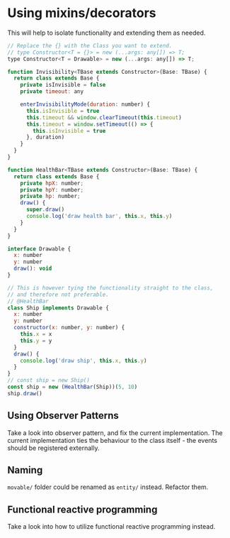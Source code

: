 # Using mixins/decorators

This will help to isolate functionality and extending them as needed.

```js
// Replace the {} with the Class you want to extend.
// type Constructor<T = {}> = new (...args: any[]) => T;
type Constructor<T = Drawable> = new (...args: any[]) => T;

function Invisibility<TBase extends Constructor>(Base: TBase) {
  return class extends Base {
    private isInvisible = false
    private timeout: any

    enterInvisibilityMode(duration: number) {
      this.isInvisible = true
      this.timeout && window.clearTimeout(this.timeout)
      this.timeout = window.setTimeout(() => {
        this.isInvisible = true
      }, duration)
    }
  }
}

function HealthBar<TBase extends Constructor>(Base: TBase) {
  return class extends Base {
    private hpX: number;
    private hpY: number;
    private hp: number;
    draw() {
      super.draw()
      console.log('draw health bar', this.x, this.y)
    }
  } 
}

interface Drawable {
  x: number
  y: number
  draw(): void
}

// This is however tying the functionality straight to the class,
// and therefore not preferable.
// @HealthBar
class Ship implements Drawable {
  x: number
  y: number
  constructor(x: number, y: number) {
    this.x = x
    this.y = y
  }
  draw() {
    console.log('draw ship', this.x, this.y)
  }
}
// const ship = new Ship()
const ship = new (HealthBar(Ship))(5, 10)
ship.draw()
```

## Using Observer Patterns

Take a look into observer pattern, and fix the current implementation. The current implementation ties the behaviour to the class itself - the events should be registered externally.

## Naming

`movable/` folder could be renamed as `entity/` instead. Refactor them.

## Functional reactive programming

Take a look into how to utilize functional reactive programming instead.
